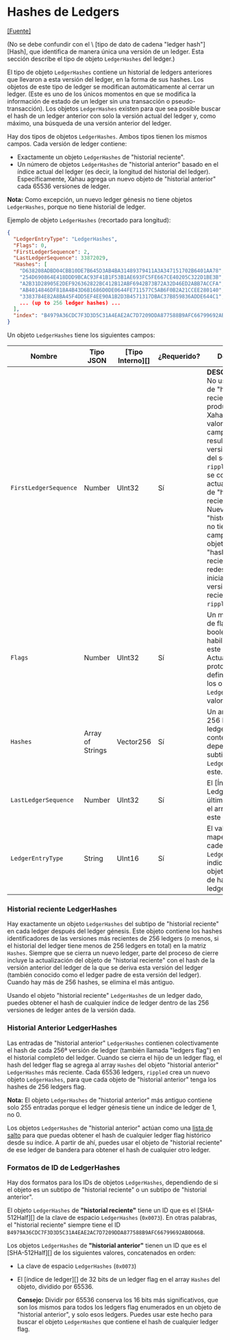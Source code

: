 # Hashes de Ledgers

[\[Fuente\]](https://github.com/ripple/rippled/blob/master/src/ripple/protocol/impl/LedgerFormats.cpp#L104-L108)

(No se debe confundir con el \ [tipo de dato de cadena "ledger hash"]\[Hash], que identifica de manera única una versión de un ledger. Esta sección describe el tipo de objeto `LedgerHashes` del ledger.)

El tipo de objeto `LedgerHashes` contiene un historial de ledgers anteriores que llevaron a esta versión del ledger, en la forma de sus hashes. Los objetos de este tipo de ledger se modifican automáticamente al cerrar un ledger. (Este es uno de los únicos momentos en que se modifica la información de estado de un ledger sin una transacción o pseudo-transacción). Los objetos `LedgerHashes` existen para que sea posible buscar el hash de un ledger anterior con solo la versión actual del ledger y, como máximo, una búsqueda de una versión anterior del ledger.

Hay dos tipos de objetos `LedgerHashes`. Ambos tipos tienen los mismos campos. Cada versión de ledger contiene:

* Exactamente un objeto `LedgerHashes` de "historial reciente".
* Un número de objetos `LedgerHashes` de "historial anterior" basado en el índice actual del ledger (es decir, la longitud del historial del ledger). Específicamente, Xahau agrega un nuevo objeto de "historial anterior" cada 65536 versiones de ledger.

**Nota:** Como excepción, un nuevo ledger génesis no tiene objetos `LedgerHashes`, porque no tiene historial de ledger.

Ejemplo de objeto `LedgerHashes` (recortado para longitud):

```json
{
  "LedgerEntryType": "LedgerHashes",
  "Flags": 0,
  "FirstLedgerSequence": 2,
  "LastLedgerSequence": 33872029,
  "Hashes": [
    "D638208ADBD04CBB10DE7B645D3AB4BA31489379411A3A347151702B6401AA78",
    "254D690864E418DDD9BCAC93F41B1F53B1AE693FC5FE667CE40205C322D1BE3B",
    "A2B31D28905E2DEF926362822BC412B12ABF6942B73B72A32D46ED2ABB7ACCFA",
    "AB4014846DF818A4B43D6B1686D0DE0644FE711577C5AB6F0B2A21CCEE280140",
    "3383784E82A8BA45F4DD5EF4EE90A1B2D3B4571317DBAC37B859836ADDE644C1",
    ... (up to 256 ledger hashes) ...
  ],
  "index": "B4979A36CDC7F3D3D5C31A4EAE2AC7D7209DDA877588B9AFC66799692AB0D66B"
}
```

Un objeto `LedgerHashes` tiene los siguientes campos:

| Nombre                  | Tipo JSON        | \[Tipo Interno]\[] | ¿Requerido? | Descripción                                                                                                                                                                                                                                                                                                                                                                                        |
| --------------------- | ---------------- | ------------------- | --------- | -------------------------------------------------------------------------------------------------------------------------------------------------------------------------------------------------------------------------------------------------------------------------------------------------------------------------------------------------------------------------------------------------- |
| `FirstLedgerSequence` | Number           | UInt32              | Sí       | **DESCONTINUADO** No usar. (El objeto de "hashes recientes" en la producción de Xahau tiene el valor `2` en este campo como resultado de una versión anterior del software `rippled`. Ese valor se conserva al actualizar el objeto de "hashes recientes". Nuevos objetos de "historial anterior" no tienen este campo, ni los objetos de "hashes recientes" en redes paralelas iniciadas con versiones más recientes de `rippled`.) |
| `Flags`               | Number           | UInt32              | Sí       | Un mapa de bits de flags booleanos habilitados para este objeto. Actualmente, el protocolo no define flags para los objetos `LedgerHashes`. El valor es siempre `0`.                                                                                                                                                                                                                                                  |
| `Hashes`              | Array of Strings | Vector256           | Sí       | Un array de hasta 256 hashes de ledger. El contenido depende de qué subtipo de objeto `LedgerHashes` sea este.                                                                                                                                                                                                                                                                                       |
| `LastLedgerSequence`  | Number           | UInt32              | Sí       | El \[Índice del Ledger]\[] de la última entrada en el array `Hashes` de este objeto.                                                                                                                                                                                                                                                                                                                          |
| `LedgerEntryType`     | String           | UInt16              | Sí       | El valor `0x0068`, mapeado a la cadena `LedgerHashes`, indica que este objeto es una lista de hashes de ledger.                                                                                                                                                                                                                                                                                    |

### Historial reciente LedgerHashes

Hay exactamente un objeto `LedgerHashes` del subtipo de "historial reciente" en cada ledger después del ledger génesis. Este objeto contiene los hashes identificadores de las versiones más recientes de 256 ledgers (o menos, si el historial del ledger tiene menos de 256 ledgers en total) en la matriz `Hashes`. Siempre que se cierra un nuevo ledger, parte del proceso de cierre incluye la actualización del objeto de "historial reciente" con el hash de la versión anterior del ledger de la que se deriva esta versión del ledger (también conocido como el ledger padre de esta versión del ledger). Cuando hay más de 256 hashes, se elimina el más antiguo.

Usando el objeto "historial reciente" `LedgerHashes` de un ledger dado, puedes obtener el hash de cualquier índice de ledger dentro de las 256 versiones de ledger antes de la versión dada.

### Historial Anterior LedgerHashes

Las entradas de "historial anterior" `LedgerHashes` contienen colectivamente el hash de cada 256ª versión de ledger (también llamada "ledgers flag") en el historial completo del ledger. Cuando se cierra el hijo de un ledger flag, el hash del ledger flag se agrega al array `Hashes` del objeto "historial anterior" `LedgerHashes` más reciente. Cada 65536 ledgers, `rippled` crea un nuevo objeto `LedgerHashes`, para que cada objeto de "historial anterior" tenga los hashes de 256 ledgers flag.

**Nota:** El objeto `LedgerHashes` de "historial anterior" más antiguo contiene solo 255 entradas porque el ledger génesis tiene un índice de ledger de 1, no 0.

Los objetos `LedgerHashes` de "historial anterior" actúan como una [lista de salto](https://en.wikipedia.org/wiki/Skip\_list) para que puedas obtener el hash de cualquier ledger flag histórico desde su índice. A partir de ahí, puedes usar el objeto de "historial reciente" de ese ledger de bandera para obtener el hash de cualquier otro ledger.

### Formatos de ID de LedgerHashes

Hay dos formatos para los IDs de objetos `LedgerHashes`, dependiendo de si el objeto es un subtipo de "historial reciente" o un subtipo de "historial anterior".

El objeto `LedgerHashes` de **"historial reciente"** tiene un ID que es el \[SHA-512Half]\[] de la clave de espacio `LedgerHashes` (`0x0073`). En otras palabras, el "historial reciente" siempre tiene el ID `B4979A36CDC7F3D3D5C31A4EAE2AC7D7209DDA877588B9AFC66799692AB0D66B`.

Los objetos `LedgerHashes` de **"historial anterior"** tienen un ID que es el \[SHA-512Half]\[] de los siguientes valores, concatenados en orden:

* La clave de espacio `LedgerHashes` (`0x0073`)
* El \[índice de ledger]\[] de 32 bits de un ledger flag en el array `Hashes` del objeto, dividido por 65536.

    **Consejo:** Dividir por 65536 conserva los 16 bits más significativos, que son los mismos para todos los ledgers flag enumerados en un objeto de "historial anterior", y solo esos ledgers. Puedes usar este hecho para buscar el objeto `LedgerHashes` que contiene el hash de cualquier ledger flag.
